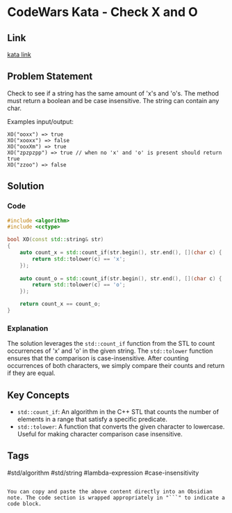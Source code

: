 # CodeWars Kata - Check X and O

## Link
[kata link](https://www.codewars.com/kata/55908aad6620c066bc00002a/train/cpp)

## Problem Statement
Check to see if a string has the same amount of 'x's and 'o's. The method must return a boolean and be case insensitive. The string can contain any char.

Examples input/output:
```
XO("ooxx") => true
XO("xooxx") => false
XO("ooxXm") => true
XO("zpzpzpp") => true // when no 'x' and 'o' is present should return true
XO("zzoo") => false
```

## Solution

### Code
```cpp
#include <algorithm>
#include <cctype>

bool XO(const std::string& str)
{
    auto count_x = std::count_if(str.begin(), str.end(), [](char c) {
        return std::tolower(c) == 'x';
    });
    
    auto count_o = std::count_if(str.begin(), str.end(), [](char c) {
        return std::tolower(c) == 'o';
    });

    return count_x == count_o;
}
```

### Explanation
The solution leverages the `std::count_if` function from the STL to count occurrences of 'x' and 'o' in the given string. The `std::tolower` function ensures that the comparison is case-insensitive. After counting occurrences of both characters, we simply compare their counts and return if they are equal.

## Key Concepts

- `std::count_if`: An algorithm in the C++ STL that counts the number of elements in a range that satisfy a specific predicate.
- `std::tolower`: A function that converts the given character to lowercase. Useful for making character comparison case insensitive.

## Tags
#std/algorithm #std/string #lambda-expression #case-insensitivity
```

You can copy and paste the above content directly into an Obsidian note. The code section is wrapped appropriately in "```" to indicate a code block.
